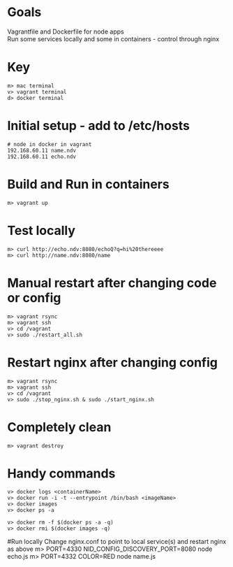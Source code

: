 # Goals
Vagrantfile and Dockerfile for node apps    
Run some services locally and some in containers - control through nginx

# Key
    m> mac terminal
    v> vagrant terminal
    d> docker terminal

# Initial setup - add to /etc/hosts
    # node in docker in vagrant
    192.168.60.11 name.ndv
    192.168.60.11 echo.ndv

# Build and Run in containers
    m> vagrant up
    
# Test locally
    m> curl http://echo.ndv:8080/echoQ?q=hi%20thereeee
    m> curl http://name.ndv:8080/name
    
# Manual restart after changing code or config
    m> vagrant rsync
    m> vagrant ssh
    v> cd /vagrant
    v> sudo ./restart_all.sh
    
# Restart nginx after changing config
    m> vagrant rsync
    m> vagrant ssh
    v> cd /vagrant
    v> sudo ./stop_nginx.sh & sudo ./start_nginx.sh
     
# Completely clean
    m> vagrant destroy
 
# Handy commands
    v> docker logs <containerName>
    v> docker run -i -t --entrypoint /bin/bash <imageName>
    v> docker images
    v> docker ps -a

    v> docker rm -f $(docker ps -a -q)
    v> docker rmi $(docker images -q)

#Run locally 
    Change nginx.conf to point to local service(s) and restart nginx as above
    m> PORT=4330 NID_CONFIG_DISCOVERY_PORT=8080 node echo.js
    m> PORT=4332 COLOR=RED node name.js

